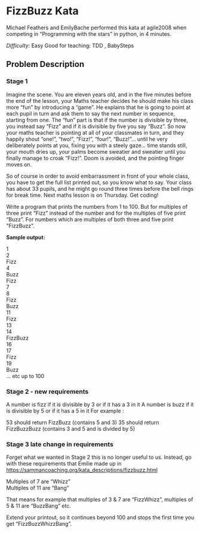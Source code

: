 # FizzBuzz Kata
Michael Feathers and EmilyBache performed this kata at agile2008 when competing in “Programming with the stars” in python, in 4 minutes.

*Difficulty*: Easy Good for teaching: TDD , BabySteps

## Problem Description

### Stage 1
Imagine the scene. You are eleven years old, and in the five minutes before the end of the lesson, your Maths teacher decides he should make his class more “fun” by introducing a “game”. He explains that he is going to point at each pupil in turn and ask them to say the next number in sequence, starting from one. The “fun” part is that if the number is divisible by three, you instead say “Fizz” and if it is divisible by five you say “Buzz”. So now your maths teacher is pointing at all of your classmates in turn, and they happily shout “one!”, “two!”, “Fizz!”, “four!”, “Buzz!”… until he very deliberately points at you, fixing you with a steely gaze… time stands still, your mouth dries up, your palms become sweatier and sweatier until you finally manage to croak “Fizz!”. Doom is avoided, and the pointing finger moves on.

So of course in order to avoid embarrassment in front of your whole class, you have to get the full list printed out, so you know what to say. Your class has about 33 pupils, and he might go round three times before the bell rings for break time. Next maths lesson is on Thursday. Get coding!

Write a program that prints the numbers from 1 to 100. But for multiples of three print “Fizz” instead of the number and for the multiples of five print “Buzz”. For numbers which are multiples of both three and five print "FizzBuzz".

**Sample output:**

1  
2  
Fizz  
4  
Buzz  
Fizz  
7  
8  
Fizz  
Buzz  
11  
Fizz  
13  
14  
FizzBuzz  
16  
17  
Fizz  
19  
Buzz   
... etc up to 100  

### Stage 2 - new requirements
A number is fizz if it is divisible by 3 or if it has a 3 in it
A number is buzz if it is divisible by 5 or if it has a 5 in it
For example :

53 should return FizzBuzz (contains 5 and 3)
35 should return FizzBuzzBuzz (contains 3 and 5 and is divided by 5)


### Stage 3 late change in requirements
Forget what we wanted in Stage 2 this is no longer useful to us.
Instead, go with these requirements that Emilie made up in https://sammancoaching.org/kata_descriptions/fizzbuzz.html

Multiples of 7 are “Whizz”  
Multiples of 11 are “Bang”  

That means for example that multiples of 3 & 7 are “FizzWhizz”, multiples of 5 & 11 are “BuzzBang” etc.

Extend your printout, so it continues beyond 100 and stops the first time you get “FizzBuzzWhizzBang”.